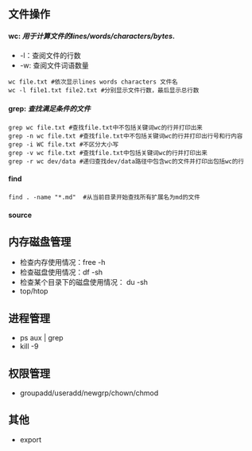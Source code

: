 ## 文件操作

#### wc: *用于计算文件的lines/words/characters/bytes*.
* -l：查阅文件的行数 
* -w: 查阅文件词语数量
 
```
wc file.txt #依次显示lines words characters 文件名
wc -l file1.txt file2.txt #分别显示文件行数，最后显示总行数
```
#### grep: *查找满足条件的文件*
```
grep wc file.txt #查找file.txt中不包括关键词wc的行并打印出来
grep -n wc file.txt #查找file.txt中不包括关键词wc的行并打印出行号和行内容
grep -i WC file.txt #不区分大小写
grep -v wc file.txt #查找file.txt中包括关键词wc的行并打印出来
grep -r wc dev/data #递归查找dev/data路径中包含wc的文件并打印出包括wc的行

```
#### find	
```
find . -name "*.md"  #从当前目录开始查找所有扩展名为md的文件 
```
#### source


## 内存磁盘管理

* 检查内存使用情况：free -h
* 检查磁盘使用情况：df -sh
* 检查某个目录下的磁盘使用情况： du -sh <directory>
* top/htop

## 进程管理

* ps aux | grep <name>
* kill -9 <pid>

## 权限管理

* groupadd/useradd/newgrp/chown/chmod

## 其他

* export